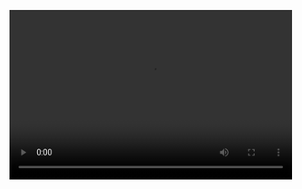 <video src="./video/0001-0150.mp4" controls="controls" width="500" height="300">您的浏览器不支持播放该视频！</video>
